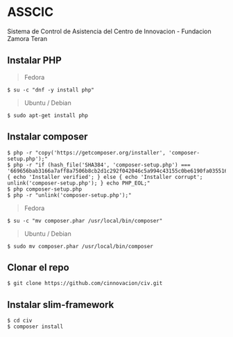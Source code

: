 # ASSCIC

Sistema de Control de Asistencia del Centro de Innovacion - Fundacion Zamora Teran

## Instalar PHP

> Fedora

``` bashscript
$ su -c "dnf -y install php"
```

> Ubuntu / Debian

``` bashscript
$ sudo apt-get install php
```

## Instalar composer

``` bashscript
$ php -r "copy('https://getcomposer.org/installer', 'composer-setup.php');"
$ php -r "if (hash_file('SHA384', 'composer-setup.php') === '669656bab3166a7aff8a7506b8cb2d1c292f042046c5a994c43155c0be6190fa0355160742ab2e1c88d40d5be660b410') { echo 'Installer verified'; } else { echo 'Installer corrupt'; unlink('composer-setup.php'); } echo PHP_EOL;"
$ php composer-setup.php
$ php -r "unlink('composer-setup.php');"
```

> Fedora

``` bashscript
$ su -c "mv composer.phar /usr/local/bin/composer"
```

> Ubuntu / Debian

``` bashscript
$ sudo mv composer.phar /usr/local/bin/composer
```

## Clonar el repo

``` bashscript
$ git clone https://github.com/cinnovacion/civ.git
```

## Instalar slim-framework

``` bashscript
$ cd civ
$ composer install
```
